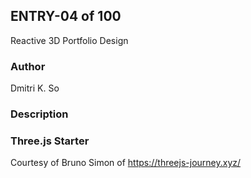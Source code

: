 ## ENTRY-04 of 100
Reactive 3D Portfolio Design

### Author
Dmitri K. So

### Description



### Three.js Starter
Courtesy of Bruno Simon of https://threejs-journey.xyz/



